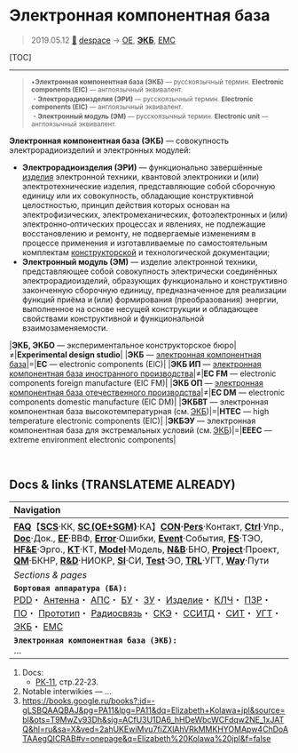 # Электронная компонентная база
> 2019.05.12 [🚀](../index/index.md) [despace](index.md) → [OE](sc.md), **[ЭКБ](.md)**, [EMC](emc.md)

[TOC]

---

> <small>•**Электронная компонентная база (ЭКБ)** — русскоязычный термин. **Electronic components (ElC)** — англоязычный эквивалент.<br> ・**Электрорадиоизделия (ЭРИ)** — русскоязычный термин. **Electronic components (ElC)** — англоязычный эквивалент.<br> ・**Электронный модуль (ЭМ)** — русскоязычный термин. **Electronic unit** — англоязычный эквивалент.</small>

**Электронная компонентная база (ЭКБ)** — совокупность электрорадиоизделий и электронных модулей:

   - **Электрорадиоизделия (ЭРИ)** — функционально завершённые [изделия](unit.md) электронной техники, квантовой электроники и (или) электротехнические изделия, представляющие собой сборочную единицу или их совокупность, обладающие конструктивной целостностью, принцип действия которых основан на электрофизических, электромеханических, фотоэлектронных и (или) электронно‑оптических процессах и явлениях, не подлежащие восстановлению и ремонту, не подвергаемые изменениям в процессе применения и изготавливаемые по самостоятельным комплектам [конструкторской](doc.md) и технологической документации;
   - **Электронный модуль (ЭМ)** — изделие электронной техники, представляющее собой совокупность электрически соединённых электрорадиоизделий, образующих функционально и конструктивно законченную сборочную единицу, предназначенное для реализации функций приёма и (или) формирования (преобразования) энергии, выполненное на основе несущей конструкции и обладающее свойствами конструктивной и функциональной взаимозаменяемости.



|**ЭКБ, ЭКБО** — экспериментальное конструкторское бюро|≠|**Experimental design studio**|
|**ЭКБ** — [электронная компонентная база](elc.md)|=|**EC** — electronic components (ElC)|
|**ЭКБ ИП** — [электронная компонентная база иностранного производства](elc.md)|≠|**EC FM** — electronic components foreign manufacture (ElC FM)|
|**ЭКБ ОП** — [электронная компонентная база отечественного производства](elc.md)|≠|**EC DM** — electronic components domestic manufacture (ElC DM)|
|**ЭКБВТ** — электронная компонентная база высокотемпературная (см. [ЭКБ](elc.md))|=|**HTEC** — high temperature electronic components (ElC)|
|**ЭКБЭУ** — электронная компонентная база для экстремальных условий (см. [ЭКБ](elc.md))|=|**EEEC** — extreme environment electronic components|



<p style="page-break-after:always"> </p>

## Docs & links (TRANSLATEME ALREADY)
|Navigation|
|:--|
|**[FAQ](faq.md)**【**[SCS](scs.md)**·КК, **[SC (OE+SGM)](sc.md)**·КА】**[CON](contact.md)·[Pers](person.md)**·Контакт, **[Ctrl](control.md)**·Упр., **[Doc](doc.md)**·Док., **[EF](ef.md)**·ВВФ, **[Error](error.md)**·Ошибки, **[Event](event.md)**·События, **[FS](fs.md)**·ТЭО, **[HF&E](hfe.md)**·Эрго., **[KT](kt.md)**·КТ, **[Model](model.md)**·Модель, **[N&B](nnb.md)**·БНО, **[Project](project.md)**·Проект, **[QM](qm.md)**·БКНР, **[R&D](rnd.md)**·НИОКР, **[SI](si.md)**·СИ, **[Test](test.md)**·ЭО, **[TRL](trl.md)**·УГТ, **[Way](way.md)**·Пути|
|*Sections & pages*|
|**`Бортовая аппаратура (БА):`**<br> [PDD](pdd.md)・ [Антенна](antenna.md)・ [АПС](hns.md)・ [БУ](eas.md)・ [ЗУ](ds.md)・ [Изделие](unit.md)・ [КЛЧ](clean_lvl.md)・ [ПЗР](fov.md)・ [ПО](soft.md)・ [Прототип](prototype.md)・ [Радиосвязь](comms.md)・ [СКЭ](elmsys.md)・ [ССИТД](tsdcs.md)・ [СИТ](etedp.md)・ [УГТ](trl.md)・ [ЭКБ](elc.md)・ [EMC](emc.md)|
|**`Электронная компонентная база (ЭКБ):`**<br> …|

   1. Docs:
      - [РК‑11](const_rk11.md), стр.22‑23.
   1. Notable interwikies — …
   1. <https://books.google.ru/books?:id=-gLSBQAAQBAJ&pg=PA11&lpg=PA11&dq=Elizabeth+Kolawa+jpl&source=bl&ots=T9MwZv93Dh&sig=ACfU3U1DA6_hHDeWbcWCFdqw2NE_1xJATQ&hl=ru&sa=X&ved=2ahUKEwiMvu7fiZXlAhVRkMMKHYOMApw4ChDoATAAegQICRAB#v=onepage&q=Elizabeth%20Kolawa%20jpl&f=false>

